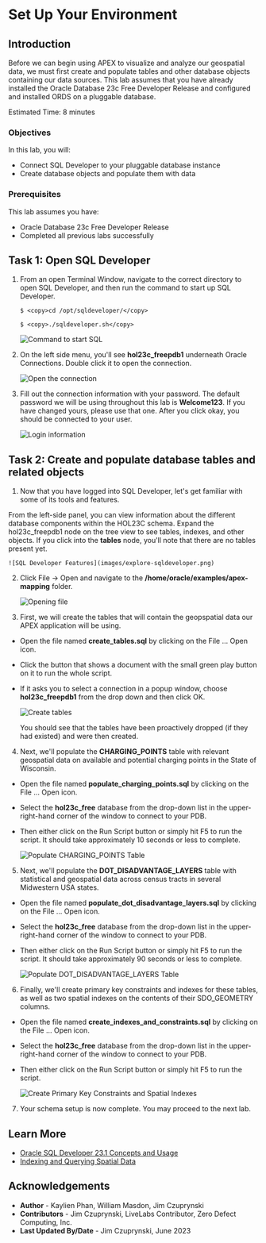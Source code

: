 # Set Up Your Environment

## Introduction

Before we can begin using APEX to visualize and analyze our geospatial data, we must first create and populate tables and other database objects containing our data sources. This lab assumes that you have already installed the Oracle Database 23c Free Developer Release and configured and installed ORDS on a pluggable database.

Estimated Time: 8 minutes

### Objectives

In this lab, you will:

- Connect SQL Developer to your pluggable database instance
- Create database objects and populate them with data

### Prerequisites

This lab assumes you have:
- Oracle Database 23c Free Developer Release
- Completed all previous labs successfully

## Task 1: Open SQL Developer

1. From an open Terminal Window, navigate to the correct directory to open SQL Developer, and then run the command to start up SQL Developer. 

    ```
    $ <copy>cd /opt/sqldeveloper/</copy>
    ```
    ```
    $ <copy>./sqldeveloper.sh</copy>
    ```

    ![Command to start SQL](images/start-sqldeveloper.png)

3. On the left side menu, you'll see **hol23c_freepdb1** underneath Oracle Connections. Double click it to open the connection.


    ![Open the connection](images/hol23c-connection.png)

4. Fill out the connection information with your password. The default password we will be using throughout this lab is **Welcome123**. If you have changed yours, please use that one. After you click okay, you should be connected to your user.

    ![Login information](images/login-connection.png)

## Task 2: Create and populate database tables and related objects

1. Now that you have logged into SQL Developer, let's get familiar with some of its tools and features.

From the left-side panel, you can view information about the different database components within the HOL23C schema. Expand the hol23c_freepdb1 node on the tree view to see tables, indexes, and other objects. If you click into the **tables** node, you'll note that there are no tables present yet.

    ![SQL Developer Features](images/explore-sqldeveloper.png)

2. Click File -> Open and navigate to the **/home/oracle/examples/apex-mapping** folder.

    ![Opening file](images/file-open.png)

3. First, we will create the tables that will contain the geopspatial data our APEX application will be using.

- Open the file named **create_tables.sql** by clicking on the File ... Open icon. 
- Click the button that shows a document with the small green play button on it to run the whole script.
- If it asks you to select a connection in a popup window, choose **hol23c_freepdb1** from the drop down and then click OK.

    ![Create tables](./images/create_tables.png)

    You should see that the tables have been proactively dropped (if they had existed) and were then created.

4. Next, we'll populate the **CHARGING_POINTS** table with relevant geospatial data on available and potential charging points in the State of Wisconsin.

- Open the file named **populate_charging_points.sql** by clicking on the File ... Open icon. 
- Select the **hol23c_free** database from the drop-down list in the upper-right-hand corner of the window  to connect to your PDB. 
- Then either click on the Run Script button or simply hit F5 to run the script. It should take approximately 10 seconds or less to complete.

    ![Populate CHARGING_POINTS Table](./images/populate_charging_points.png)

5. Next, we'll populate the **DOT_DISADVANTAGE_LAYERS** table with statistical and geospatial data across census tracts in several Midwestern USA states.

- Open the file named **populate_dot_disadvantage_layers.sql** by clicking on the File ... Open icon. 
- Select the **hol23c_free** database from the drop-down list in the upper-right-hand corner of the window  to connect to your PDB. 
- Then either click on the Run Script button or simply hit F5 to run the script. It should take approximately 90 seconds or less to complete.

    ![Populate DOT_DISADVANTAGE_LAYERS Table](./images/populate_dot_disadvantage_layers.png)

6. Finally, we'll create primary key constraints and indexes for these tables, as well as two spatial indexes on the contents of their SDO_GEOMETRY columns.

- Open the file named **create_indexes_and_constraints.sql** by clicking on the File ... Open icon. 
- Select the **hol23c_free** database from the drop-down list in the upper-right-hand corner of the window  to connect to your PDB. 
- Then either click on the Run Script button or simply hit F5 to run the script.

    ![Create Primary Key Constraints and Spatial Indexes](./images/create_indexes_and_constraints.png)

7. Your schema setup is now complete. You may proceed to the next lab. 

## Learn More
- [Oracle SQL Developer 23.1 Concepts and Usage](https://docs.oracle.com/en/database/oracle/sql-developer/23.1/rptug/sql-developer-concepts-usage.html#GUID-464C045C-FBDF-417A-A20B-037D294B3BDA)
- [Indexing and Querying Spatial Data](https://docs.oracle.com/en/database/oracle/oracle-database/23/spatl/indexing-querying-spatial-data.html)

## Acknowledgements
* **Author** - Kaylien Phan, William Masdon, Jim Czuprynski
* **Contributors** - Jim Czuprynski, LiveLabs Contributor, Zero Defect Computing, Inc.
* **Last Updated By/Date** - Jim Czuprynski, June 2023
